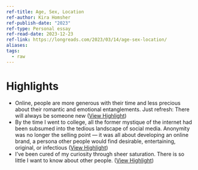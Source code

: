 ```yaml
---
ref-title: Age, Sex, Location
ref-author: Kira Homsher
ref-publish-date: "2023"
ref-type: Personal essay
ref-read-date: 2023-12-23
ref-link: https://longreads.com/2023/03/14/age-sex-location/
aliases: 
tags:
  - raw
---
```

# Highlights
- Online, people are more generous with their time and less precious about their romantic and emotional entanglements. Just refresh: There will always be someone new ([View Highlight](https://read.readwise.io/read/01hjdn6zh2rdfha0xbbt2jr4cz))
- By the time I went to college, all the former mystique of the internet had been subsumed into the tedious landscape of social media. Anonymity was no longer the selling point — it was all about developing an online brand, a persona other people would find desirable, entertaining, original, or infectious ([View Highlight](https://read.readwise.io/read/01hjdn87ja7te6fgygdbn71nwh))
- I’ve been cured of my curiosity through sheer saturation. There is so little I want to know about other people. ([View Highlight](https://read.readwise.io/read/01hjdnhmnvtsgva67weqkq8df4))
